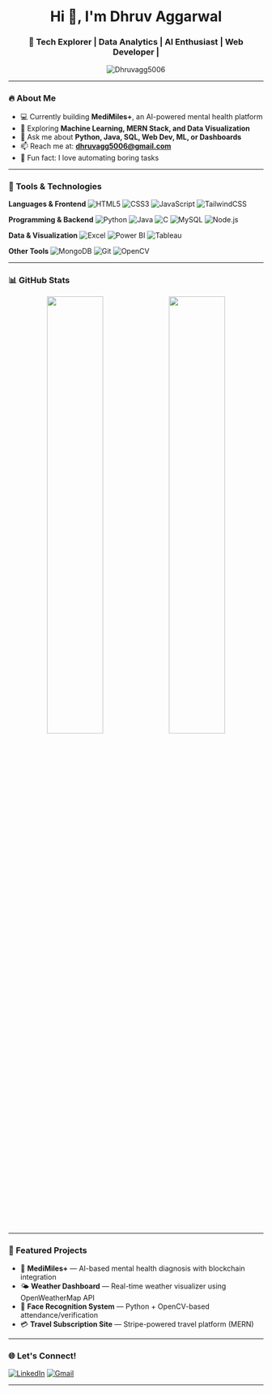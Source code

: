 <h1 align="center">Hi 👋, I'm Dhruv Aggarwal</h1>
<h3 align="center">🚀 Tech Explorer | Data Analytics | AI Enthusiast | Web Developer |</h3>

<p align="center">
  <img src="https://komarev.com/ghpvc/?username=Dhruvagg5006&label=Profile%20views&color=0e75b6&style=flat" alt="Dhruvagg5006" />
</p>

---

### 🔥 About Me

- 💻 Currently building **MediMiles+**, an AI-powered mental health platform
- 🌱 Exploring **Machine Learning, MERN Stack, and Data Visualization**
- 💬 Ask me about **Python, Java, SQL, Web Dev, ML, or Dashboards**
- 📫 Reach me at: **dhruvagg5006@gmail.com**
- 🎨 Fun fact: I love automating boring tasks

---

### 🧰 Tools & Technologies

**Languages & Frontend**
![HTML5](https://img.shields.io/badge/-HTML5-E34F26?style=flat-square&logo=html5&logoColor=white)
![CSS3](https://img.shields.io/badge/-CSS3-1572B6?style=flat-square&logo=css3)
![JavaScript](https://img.shields.io/badge/-JavaScript-F7DF1E?style=flat-square&logo=javascript&logoColor=black)
![TailwindCSS](https://img.shields.io/badge/-TailwindCSS-38B2AC?style=flat-square&logo=tailwind-css)

**Programming & Backend**
![Python](https://img.shields.io/badge/-Python-black?style=flat-square&logo=python)
![Java](https://img.shields.io/badge/-Java-007396?style=flat-square&logo=java)
![C](https://img.shields.io/badge/-C-00599C?style=flat-square&logo=c)
![MySQL](https://img.shields.io/badge/-MySQL-4479A1?style=flat-square&logo=mysql)
![Node.js](https://img.shields.io/badge/-Node.js-339933?style=flat-square&logo=node.js)

**Data & Visualization**
![Excel](https://img.shields.io/badge/-Excel-217346?style=flat-square&logo=microsoft-excel&logoColor=white)
![Power BI](https://img.shields.io/badge/-PowerBI-F2C811?style=flat-square&logo=powerbi&logoColor=black)
![Tableau](https://img.shields.io/badge/-Tableau-E97627?style=flat-square&logo=tableau)

**Other Tools**
![MongoDB](https://img.shields.io/badge/-MongoDB-black?style=flat-square&logo=mongodb)
![Git](https://img.shields.io/badge/-Git-black?style=flat-square&logo=git)
![OpenCV](https://img.shields.io/badge/-OpenCV-5C3EE8?style=flat-square&logo=opencv)

---

### 📊 GitHub Stats

<p align="center">
  <img src="https://github-readme-stats.vercel.app/api?username=Dhruvagg5006&show_icons=true&theme=tokyonight" width="47%">
  <img src="https://github-readme-streak-stats.herokuapp.com/?user=Dhruvagg5006&theme=tokyonight" width="47%">
</p>

---

### 🚀 Featured Projects

- 🧠 **MediMiles+** — AI-based mental health diagnosis with blockchain integration
- 🌤 **Weather Dashboard** — Real-time weather visualizer using OpenWeatherMap API
- 🔐 **Face Recognition System** — Python + OpenCV-based attendance/verification
- 💳 **Travel Subscription Site** — Stripe-powered travel platform (MERN)

---

### 🌐 Let's Connect!

[![LinkedIn](https://img.shields.io/badge/-LinkedIn-blue?style=flat-square&logo=Linkedin&logoColor=white&link=https://linkedin.com/in/YOUR-ID)](https://linkedin.com/in/YOUR-ID)
[![Gmail](https://img.shields.io/badge/-Gmail-red?style=flat-square&logo=Gmail&logoColor=white)](mailto:dhruvagg5006@gmail.com)

---
<!--
<h1 align="center">Hi 👋, I'm Dhruv Aggarwal</h1>
<h3 align="center">A passionate developer & tech enthusiast from India</h3>

- 🔭 I’m currently working on **MediMiles+ (AI-driven mental health platform)**  
- 🌱 I’m currently learning **AI, Blockchain, and Full Stack Web Development**  
- 💬 Ask me about **Python, Java, Web Dev, or ML**  
- 📫 How to reach me: **dhruvagg5006@gmail.com**  
- ⚡ Fun fact: I love automating boring stuff and painting Krishna 🌸  

---

### 🛠️ Technologies & Tools
![Python](https://img.shields.io/badge/-Python-black?style=flat-square&logo=Python)
![Java](https://img.shields.io/badge/-Java-black?style=flat-square&logo=Java)
![React](https://img.shields.io/badge/-React-black?style=flat-square&logo=React)
![Node.js](https://img.shields.io/badge/-Node.js-black?style=flat-square&logo=Node.js)
![MongoDB](https://img.shields.io/badge/-MongoDB-black?style=flat-square&logo=MongoDB)
![Git](https://img.shields.io/badge/-Git-black?style=flat-square&logo=git)

---

### 📈 GitHub Stats
<p align="center">
  <img src="https://github-readme-stats.vercel.app/api?username=Dhruvagg5006&show_icons=true&theme=tokyonight" width="49%" />
  <img src="https://github-readme-streak-stats.herokuapp.com/?user=Dhruvagg5006&theme=tokyonight" width="49%" />
</p>

---

### 🚀 Projects
- 🔥 [MediMiles+](#) – Mental health platform using AI + Blockchain
- ⛅ [Weather Dashboard](#) – Real-time weather data analytics
- 🧠 [Face Recognition](#) – OpenCV-based Python project
-->

<!--
**Dhruvagg5006/Dhruvagg5006** is a ✨ _special_ ✨ repository because its `README.md` (this file) appears on your GitHub profile.

Here are some ideas to get you started:

- 🔭 I’m currently working on ...
- 🌱 I’m currently learning ...
- 👯 I’m looking to collaborate on ...
- 🤔 I’m looking for help with ...
- 💬 Ask me about ...
- 📫 How to reach me: ...
- 😄 Pronouns: ...
- ⚡ Fun fact: ...
-->

